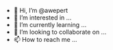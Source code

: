 - 👋 Hi, I’m @awepert
- 👀 I’m interested in ...
- 🌱 I’m currently learning ...
- 💞️ I’m looking to collaborate on ...
- 📫 How to reach me ...

<!---
awepert/awepert is a ✨ special ✨ repository because its `README.md` (this file) appears on your GitHub profile.
You can click the Preview link to take a look at your changes.
--->
